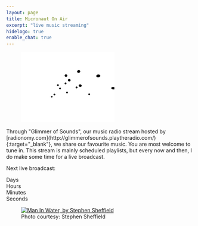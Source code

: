 ```yaml
---
layout: page
title: Micronaut On Air
excerpt: "live music streaming"
hidelogo: true
enable_chat: true
---
```

<figure>
<img src="/images/dancing-particles.gif" alt="dancing-particles-image" class="center non-selectable"/>
</figure>
<script>(function (win, doc, script, source, objectName) { (win.RadionomyPlayerObject = win.RadionomyPlayerObject || []).push(objectName); win[objectName] = win[objectName] || function (k, v) { (win[objectName].parameters = win[objectName].parameters || { src: source, version: '1.1' })[k] = v; }; var js, rjs = doc.getElementsByTagName(script)[0]; js = doc.createElement(script); js.async = 1; js.src = source; rjs.parentNode.insertBefore(js, rjs); }(window, document, 'script', 'https://www.radionomy.com/js/radionomy.player.js', 'radplayer'));
radplayer('url', 'glimmerofsounds');
radplayer('type', 'horizontal');
radplayer('autoplay', '1');
radplayer('volume', '50');
radplayer('color1', '#ffffff');
radplayer('color2', '#000000');
</script>
<div class="radionomy-player"></div>
Through "Glimmer of Sounds", our music radio stream hosted by [radionomy.com](http://glimmerofsounds.playtheradio.com/){:target="_blank"}, we share our favourite music. You are most welcome to tune in. This stream is mainly scheduled playlists, but every now and then, I do make some time for a live broadcast.

Next live broadcast: <span id="next-streaming" title="2016-09-25T19:30:00+02:00"></span>

<div id="clockdiv" class="center non-selectable">
  <div>
    <span class="days"></span>
    <div class="smalltext">Days</div>
  </div>
  <div>
    <span class="hours"></span>
    <div class="smalltext">Hours</div>
  </div>
  <div>
    <span class="minutes"></span>
    <div class="smalltext">Minutes</div>
  </div>
  <div>
    <span class="seconds"></span>
    <div class="smalltext">Seconds</div>
  </div>
</div>

<figure class="center">
	<a href="{{ site.external_data_url }}/images/posts/stories/Man-In-Water-Stephen-Sheffield.png"><img src="{{ site.external_data_url }}/images/posts/stories/Man-In-Water-Stephen-Sheffield.png" alt="Man In Water, by Stephen Sheffield" /></a>
	<figcaption>Photo courtesy: Stephen Sheffield</figcaption>
</figure>

<script type="text/javascript">
    var streamdate = document.getElementById('next-streaming');
    var deadline = new Date( streamdate.getAttribute('title') ); 
	streamdate.innerHTML = deadline.toString();
	
	function getTimeRemaining(endtime) {
		var seconds = 0;
		var minutes = 0;
		var hours = 0;
		var days = 0;	
		var nowdate = new Date();
		var t = Date.parse(endtime) - Date.parse(nowdate);
		if (endtime > nowdate) {
			var seconds = Math.floor((t / 1000) % 60);
			var minutes = Math.floor((t / 1000 / 60) % 60);
			var hours = Math.floor((t / (1000 * 60 * 60)) % 24);
			var days = Math.floor(t / (1000 * 60 * 60 * 24));
		} else {
			t = 0;
		}
		return {
			'total': t,
			'days': days,
			'hours': hours,
			'minutes': minutes,
			'seconds': seconds
		};
	}

	function initializeClock(id, endtime) {
		var clock = document.getElementById(id);
		var daysSpan = clock.querySelector('.days');
		var hoursSpan = clock.querySelector('.hours');
		var minutesSpan = clock.querySelector('.minutes');
		var secondsSpan = clock.querySelector('.seconds');

		function updateClock() {
			var t = getTimeRemaining(endtime);
			daysSpan.innerHTML = ('0' + t.days).slice(-2);
			hoursSpan.innerHTML = ('0' + t.hours).slice(-2);
			minutesSpan.innerHTML = ('0' + t.minutes).slice(-2);
			secondsSpan.innerHTML = ('0' + t.seconds).slice(-2);
			if (t.total <= 0) {
			  clearInterval(timeinterval);
			}
		}

		updateClock();
		var timeinterval = setInterval(updateClock, 1000);
	}
	initializeClock('clockdiv', deadline);
</script>